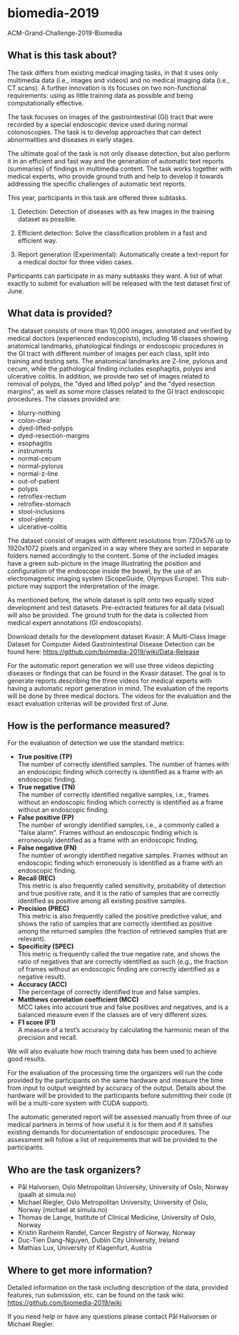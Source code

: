 # biomedia-2019
ACM-Grand-Challenge-2019-Biomedia

## What is this task about?

The task differs from existing medical imaging tasks, in that it uses only multimedia data (i.e., images and videos) 
and no medical imaging data (i.e., CT scans). A further innovation is its focuses on two non-functional requirements: 
using as little training data as possible and being computationally effective.

The task focuses on images of the gastrointestinal (GI) tract that were recorded by a special endoscopic device
used during normal colonoscopies. 
The task is to develop approaches that can detect abnormalities and diseases in early stages.

The ultimate goal of the task is not only disease detection, but also perform it in an efficient and fast way and 
the generation of automatic text reports (summaries) of findings in multimedia content. 
The task works together with medical experts, who provide ground truth and help to develop it towards 
addressing the specific challenges of automatic text reports.

This year, participants in this task are offered three subtasks.

1) Detection: Detection of diseases with as few images in the training dataset as possible.

2) Efficient detection: Solve the classification problem in a fast and efficient way.

3) Report generation (Experimental): Automatically create a text-report for a medical doctor for three video cases. 

Participants can participate in as many subtasks they want.
A list of what exactly to submit for evaluation will be released with the test dataset first of June. 

## What data is provided?

The dataset consists of more than 10,000 images, annotated and
verified by medical doctors (experienced endoscopists), including
16 classes showing anatomical landmarks, phatological findings or
endoscopic procedures in the GI tract with different number of images per each class, 
split into training and testing sets. The anatomical landmarks are
Z-line, pylorus and cecum, while the pathological finding includes
esophagitis, polyps and ulcerative colitis. In addition, we provide
two set of images related to removal of polyps, the "dyed and lifted
polyp" and the "dyed resection margins", as well as some more classes related to the GI tract endoscopic procedures.
The classes provided are:
* blurry-nothing
* colon-clear
* dyed-lifted-polyps
* dyed-resection-margins
* esophagitis
* instruments
* normal-cecum
* normal-pylorus
* normal-z-line
* out-of-patient
* polyps
* retroflex-rectum
* retroflex-stomach
* stool-inclusions
* stool-plenty
* ulcerative-colitis

The dataset consist of
images with different resolutions from 720x576 up to 1920x1072
pixels and organized in a way where they are sorted in separate
folders named accordingly to the content. Some of the included
images have a green sub-picture in the image illustrating the
position and configuration of the endoscope inside the bowel, by
the use of an electromagnetic imaging system (ScopeGuide, Olympus
Europe). This sub-picture may support the interpretation of the image.

As mentioned before, the whole dataset is split onto two equally sized development and test datasets.
Pre-extracted features for all data (visual) will also be provided.
The ground truth for the data is collected from medical expert annotations (GI endoscopists).

Download details for the development dataset Kvasir: A Multi-Class Image Dataset for Computer Aided Gastrointestinal Disease Detection can be found here: https://github.com/biomedia-2019/wiki/Data-Release

For the automatic report generation we will use three videos depicting diseases or findings that can be found in the 
Kvasir dataset. 
The goal is to generate reports describing the three videos for medical experts with having a automatic report generation in mind. 
The evaluation of the reports will be done by three medical doctors.
The videos for the evaluation and the exact evaluation criterias will be provided first of June.


## How is the performance measured?

For the evaluation of detection we use the standard metrics:

* **True positive (TP)**<br>The number of correctly identified samples. The number of frames with an endoscopic finding which correctly is identified as a frame with an endoscopic finding.
* **True negative (TN)**<br>The number of correctly identified negative samples, i.e., frames without an endoscopic finding which correctly is identified as a frame without an endoscopic finding.
* **False positive (FP)**<br>The number of wrongly identified samples, i.e., a commonly called a "false alarm". Frames without an endoscopic finding which is erroneously identified as a frame with an endoscopic finding.
* **False negative (FN)**<br>The number of wrongly identified negative samples. Frames without an endoscopic finding which erroneously is identified as a frame with an endoscopic finding.
* **Recall (REC)**<br>This metric is also frequently called sensitivity, probability of detection and true positive rate, and it is the ratio of samples that are correctly identified as positive among all existing positive samples.
* **Precision (PREC)**<br>This metric is also frequently called the positive predictive value, and shows the ratio of samples that are correctly identified as positive among the returned samples (the fraction of retrieved samples that are relevant).
* **Specificity (SPEC)**<br>This metric is frequently called the true negative rate, and shows the ratio of negatives that are correctly identified as such (e.g., the fraction of frames without an endoscopic finding are correctly identified as a negative result).
* **Accuracy (ACC)**<br>The percentage of correctly identified true and false samples.
* **Matthews correlation coefficient (MCC)**<br>MCC takes into account true and false positives and negatives, and is a balanced measure even if the classes are of very different sizes.
* **F1 score (F1)**<br>A measure of a test’s accuracy by calculating the harmonic mean of the precision and recall.

We will also evaluate how much training data has been used to achieve good results.

For the evaluation of the processing time the organizers will run the code provided by the participants on the same 
hardware and measure the time from input to output weighted by accuracy of the output. 
Details about the hardware will be provided to the participants before submitting their code 
(it will be a multi-core system with CUDA support).

The automatic generated report will be assessed manually from three of our medical partners in terms of how 
useful it is for them and if it satisfies existing demands for documentation of endoscopic procedures. 
The assessment will follow a list of requirements that will be provided to the participants.


## Who are the task organizers?
* Pål Halvorsen, Oslo Metropolitan University, University of Oslo, Norway (paalh at simula.no)
* Michael Riegler, Oslo Metropolitan University, University of Oslo, Norway (michael at simula.no)
* Thomas de Lange, Institute of Clinical Medicine, University of Oslo, Norway
* Kristin Ranheim Randel, Cancer Registry of Norway, Norway
* Duc-Tien Dang-Nguyen, Dublin City University, Ireland
* Mathias Lux, University of Klagenfurt, Austria


## Where to get more information?
Detailed information on the task including description of the data, provided features, run submission, etc. 
can be found on the task wiki: https://github.com/biomedia-2019/wiki

If you need help or have any questions please contact Pål Halvorsen or Michael Riegler.
